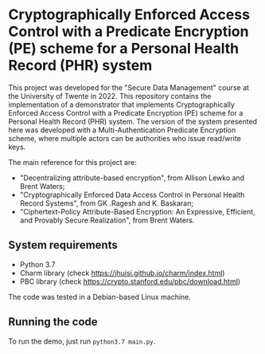 # Cryptographically Enforced Access Control with a Predicate Encryption (PE) scheme for a Personal Health Record (PHR) system

This project was developed for the "Secure Data Management" course at the University of Twente in 2022. This repository contains the implementation of a demonstrator that implements Cryptographically Enforced Access Control with a Predicate Encryption (PE) scheme for a Personal Health Record (PHR) system. The version of the system presented here was developed with a Multi-Authentication Predicate Encryption scheme, where multiple actors can be authorities who issue read/write keys.

The main reference for this project are:

- "Decentralizing attribute-based encryption", from Allison Lewko and Brent Waters;
- "Cryptographically Enforced Data Access Control in Personal Health Record Systems", from GK .Ragesh and K. Baskaran;
- "Ciphertext-Policy Attribute-Based Encryption: An Expressive, Efficient, and Provably Secure Realization", from Brent Waters.

## System requirements

- Python 3.7
- Charm library (check https://jhuisi.github.io/charm/index.html)
- PBC library (check https://crypto.stanford.edu/pbc/download.html)

The code was tested in a Debian-based Linux machine.

## Running the code

To run the demo, just run `python3.7 main.py`.